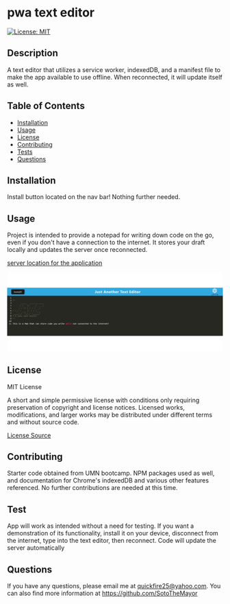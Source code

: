 # pwa text editor

[![License: MIT](https://img.shields.io/badge/License-MIT-yellow.svg)](https://choosealicense.com/licenses/mit/)


## Description
A text editor that utilizes a service worker, indexedDB, and a manifest file to make the app available to use offline.  When reconnected, it will update itself as well.

## Table of Contents
* [Installation](#installation)
* [Usage](#usage)
* [License](#license)
* [Contributing](#contributing)
* [Tests](#tests)
* [Questions](#questions)


## Installation
Install button located on the nav bar!  Nothing further needed.


## Usage
Project is intended to provide a notepad for writing down code on the go, even if you don't have a connection to the internet.  It stores your draft locally and updates the server once reconnected.

[server location for the application](https://jasonstexteditor.herokuapp.com/)

![screenshot of functioning app](./Assets/Screenshot%20of%20JATE.png)

## License

MIT License

A short and simple permissive license with conditions only requiring preservation of copyright and license notices. 
Licensed works, modifications, and larger works may be distributed under different terms and without source code.

[License Source](https://choosealicense.com/licenses/)
    


## Contributing
Starter code obtained from UMN bootcamp.  NPM packages used as well, and documentation for Chrome's indexedDB and various other features referenced.  No further contributions are needed at this time.


## Test
App will work as intended without a need for testing.  If you want a demonstration of its functionality, install it on your device, disconnect from the internet, type into the text editor, then reconnect.  Code will update the server automatically


## Questions
If you have any questions, please email me at quickfire25@yahoo.com.
You can also find more information at https://github.com/SotoTheMayor
